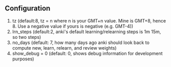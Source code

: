 ## Configuration
1. tz (default:8, tz = n where n is your GMT+n value. Mine is GMT+8, hence 8. Use a negative value if yours is negative (e.g. GMT-4))
2. lrn_steps (default:2, anki's default learning/relearning steps is 1m 15m, so two steps)
3. no_days (default: 7, how many days ago anki should look back to compute new, learn, relearn, and review weights)
4. show_debug = 0 (default: 0, shows debug information for development purposes)
